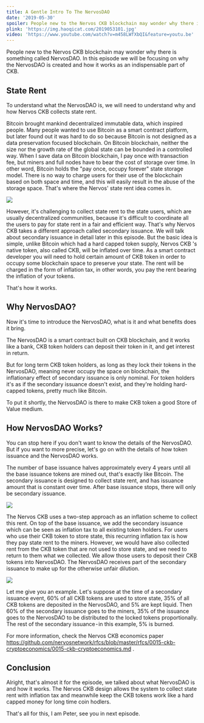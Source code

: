 ```yaml
---
title: A Gentle Intro To The NervosDAO
date: '2019-05-30'
spoiler: People new to the Nervos CKB blockchain may wonder why there is something called NervosDAO. In this episode we will be focusing on why the NervosDAO is created and how it works as an indispensable part of CKB.
plink: 'https://img.haoqicat.com/2019053101.jpg'
video: 'https://www.youtube.com/watch?v=m458LWfXbQI&feature=youtu.be'
---
```


People new to the Nervos CKB blockchain may wonder why there is something called NervosDAO. In this episode we will be focusing on why the NervosDAO is created and how it works as an indispensable part of CKB.

## State Rent

To understand what the NervosDAO is, we will need to understand why and how Nervos CKB collects state rent.

Bitcoin brought mankind decentralized immutable data, which inspired people. Many people wanted to use Bitcoin as a smart contract platform, but later found out it was hard to do so because Bitcoin is not designed as a data preservation focused blockchain. On Bitcoin blockchain, neither the size nor the growth rate of the global state can be bounded in a controlled way. When I save data on Bitcoin blockchain, I pay once with transaction fee, but miners and full nodes have to bear the cost of storage over time. In other word, Bitcoin holds the "pay once, occupy forever" state storage model. There is no way to charge users for their use of the blockchain based on both space and time, and this will easily result in the abuse of the storage space. That's where the Nervos' state rent idea comes in.

![](https://img.haoqicat.com/2019053102.jpg)

However, it's challenging to collect state rent to the state users,  which are usually decentralized communities, because it's difficult to coordinate all the users to pay for state rent in a fair and efficient way. That's why Nervos CKB takes a different approach called secondary issuance. We will talk about secondary issuance in detail later in this episode. But the basic idea is simple, unlike Bitcoin which had a hard capped token supply,  Nervos CKB 's native token, also called CKB, will be inflated over time. As a smart contract developer you will need to hold certain amount of CKB token in order to occupy some blockchain space to preserve your state. The rent will be charged in the form of inflation tax, in other words, you pay the rent bearing the inflation of your tokens.

That's how it works.

## Why NervosDAO?

Now it's time to introduce the NervosDAO, what is it and what benefits does it bring.

The NervosDAO is a smart contract built on CKB blockchain, and it works like a bank, CKB token holders can deposit their token in it, and get interest in return.

But for long term CKB token holders, as long as they lock their tokens in the NervosDAO, meaning never occupy the space on blockchain, the inflationary effect of secondary issuance is only nominal. For token holders it's as if the secondary issuance doesn't exist, and they're holding hard-capped tokens, pretty much like Bitcoin.

To put it shortly, the NervosDAO is there to make CKB token a good Store of Value medium.

## How NervosDAO Works?

You can stop here if you don't want to know the details of the NervosDAO. But if you want to more precise, let's go on with the details of how token issuance and the NervosDAO works.

The number of base issuance halves approximately every 4 years until all the base issuance tokens are mined out, that's exactly like Bitcoin. The secondary issuance is designed to collect state rent, and has issuance amount that is constant over time. After base issuance stops, there will only be secondary issuance.

![](https://img.haoqicat.com/2019053103.jpg)

The Nervos CKB uses a two-step approach as an inflation scheme to collect this rent. On top of the base issuance, we add the secondary issuance which can be seen as inflation tax to all existing token holders. For users who use their CKB token to store state, this recurring inflation tax is how they pay state rent to the miners. However, we would have also collected rent from the CKB token that are not used to store state, and we need to return to them what we collected. We allow those users to deposit their CKB tokens into NervosDAO. The NervosDAO receives part of the secondary issuance to make up for the otherwise unfair dilution.

![](https://img.haoqicat.com/2019053104.jpg)

Let me give you an example. Let's suppose at the time of a secondary issuance event, 60% of all CKB tokens are used to store state, 35% of all CKB tokens are deposited in the NervosDAO, and 5% are kept liquid. Then 60% of the secondary issuance goes to the miners, 35% of the issuance goes to the NervosDAO to be distributed to the locked tokens proportionally. The rest of the secondary issuance - in this example, 5% is burned.

For more information, check the Nervos CKB economics paper https://github.com/nervosnetwork/rfcs/blob/master/rfcs/0015-ckb-cryptoeconomics/0015-ckb-cryptoeconomics.md .

## Conclusion

Alright, that's almost it for the episode, we talked about what NervosDAO is and how it works. The Nervos CKB design allows the system to collect state rent with inflation tax and meanwhile keep the CKB tokens work like a hard capped money for long time coin hodlers.

That's all for this, I am Peter, see you in next episode.
